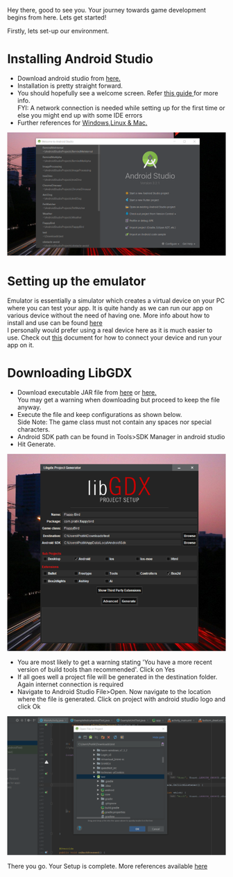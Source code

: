 Hey there, good to see you.
Your journey towards game development begins from here.
Lets get started!

Firstly, lets set-up our environment.

<H1><b> Installing Android Studio </H1></b>

 * Download android studio from <a href ="https://developer.android.com/studio/">here.</a>
 * Installation is pretty straight forward.
 * You should hopefully see a welcome screen. Refer <a href="https://drive.google.com/open?id=1pHYpXN_a9-4hv4LCv8hvT8I-1GLI-T5G"> this guide </a> for more info.
   <br>FYI: A network connection is needed while setting up for the first time or else you might end up with some IDE errors
 * Further references for <a href = "">Windows,Linux & Mac.</a>
 
<img src="https://raw.githubusercontent.com/thecoderpb/Android-Game-Development-With-LibGDX/master/blobs/android-intro.png" alt ="loading..." >

<h1><b>Setting up the emulator</h1></b>

Emulator is essentially a simulator which creates a virtual device on your PC where you can test your app. It is quite handy as we can 
run our app on various device without the need of having one. More info about how to install and use can be found <a href="https://developer.android.com/studio/run/emulator">here</a><br>
I personally would prefer using a real device here as it is much easier to use.
Check out <a href="https://developer.android.com/training/basics/firstapp/running-app">this</a> document for how to connect your device and run your app on it.

<h1><b>Downloading LibGDX</h1></b>

* Download executable JAR file from <a href="https://libgdx.badlogicgames.com/download.html">here</a> or <a href="https://drive.google.com/open?id=1DGmJ7Wo9DKwIKdz983ILiVxMpS4sgeot">here.</a><br> You may get a warning when downloading but proceed to keep the file anyway.
* Execute the file and keep configurations as shown below.<br>Side Note: The game class must not contain any spaces nor special characters.
* Android SDK path can be found in Tools>SDK Manager in android studio
* Hit Generate.
<img src="https://github.com/thecoderpb/Android-Game-Development-With-LibGDX/blob/master/blobs/libgdx.png" alt="loading...">

* You are most likely to get a warning stating 'You have a more recent version of build tools than recommended'. Click on Yes
* If all goes well a project file will be generated in the destination folder. Again internet connection is required
* Navigate to Android Studio File>Open. Now navigate to the location where the file is generated. Click on project with android studio logo and click Ok

<img src="https://raw.githubusercontent.com/thecoderpb/Android-Game-Development-With-LibGDX/master/blobs/libgdx-project.png" alt="loading...">

There you go. Your Setup is complete.
More references available <a href="">here</a>

